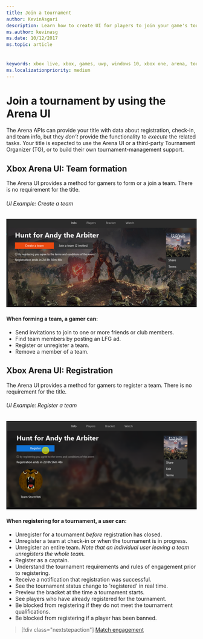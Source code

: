 ```yaml
---
title: Join a tournament
author: KevinAsgari
description: Learn how to create UI for players to join your game's tournaments.
ms.author: kevinasg
ms.date: 10/12/2017
ms.topic: article


keywords: xbox live, xbox, games, uwp, windows 10, xbox one, arena, tournament, ux
ms.localizationpriority: medium
---
```


# Join a tournament by using the Arena UI

The Arena APIs can provide your title with data about registration, check-in, and team info, but they *don’t* provide the functionality to *execute* the related tasks. Your title is expected to use the Arena UI or a third-party Tournament Organizer (TO), or to build their own tournament-management support.

## Xbox Arena UI: Team formation

The Arena UI provides a method for gamers to form or a join a team. There is no requirement for the title.

###### UI Example: Create a team

![Form a team screen](../../images/arena/arena-ux-create-team.png)

#### When forming a team, a gamer can:

* Send invitations to join to one or more friends or club members.
* Find team members by posting an LFG ad.
* Register or unregister a team.
* Remove a member of a team.

## Xbox Arena UI: Registration

The Arena UI provides a method for gamers to register a team. There is no requirement for the title.

###### UI Example: Register a team

![Register a team screen](../../images/arena/arena-ux-register-team.png)

#### When registering for a tournament, a user can:

* Unregister for a tournament *before* registration has closed.
* Unregister a team at check-in or when the tournament is in progress.
* Unregister an entire team. *Note that an individual user leaving a team unregisters the whole team.*
* Register as a captain.
* Understand the tournament requirements and rules of engagement prior to registering.
* Receive a notification that registration was successful.
* See the tournament status change to 'registered' in real time.
* Preview the bracket at the time a tournament starts.
* See players who have already registered for the tournament.
* Be blocked from registering if they do not meet the tournament qualifications.
* Be blocked from registering if a player has been banned.

> [!div class="nextstepaction"]
> [Match engagement](arena-ux-match-engagement.md)
